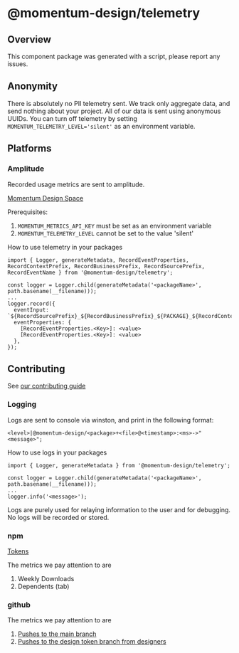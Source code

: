 # @momentum-design/telemetry
## Overview

This component package was generated with a script, please report any issues.

## Anonymity
There is absolutely no PII telemetry sent. We track only aggregate data, and send nothing about your project. All of our data is sent using anonymous UUIDs. You can turn off telemetry by setting ```MOMENTUM_TELEMETRY_LEVEL='silent'``` as an environment variable.

## Platforms

### Amplitude

Recorded usage metrics are sent to amplitude.

[Momentum Design Space](https://analytics.eu.amplitude.com/cisco-cross-project/space/e-2a4u7ne/all)

Prerequisites:
1. ```MOMENTUM_METRICS_API_KEY``` must be set as an environment variable
2. ```MOMENTUM_TELEMETRY_LEVEL``` cannot be set to the value 'silent'

How to use telemetry in your packages
```code
import { Logger, generateMetadata, RecordEventProperties, RecordContextPrefix, RecordBusinessPrefix, RecordSourcePrefix, RecordEventName } from '@momentum-design/telemetry';

const logger = Logger.child(generateMetadata('<packageName>', path.basename(__filename)));
...
logger.record({
  eventInput: `${RecordSourcePrefix}_${RecordBusinessPrefix}_${PACKAGE}_${RecordContextPrefix}_${RecordEventName}`,
  eventProperties: {
    [RecordEventProperties.<Key>]: <value>
    [RecordEventProperties.<Key>]: <value>
  },
});
```

## Contributing

See [our contributing guide](./CONTRIBUTING.md)

### Logging

Logs are sent to console via winston, and print in the following format:
```code
<level>|@momentum-design/<package>+<file>@<timestamp>:<ms>->"<message>";
```

How to use logs in your packages
```code
import { Logger, generateMetadata } from '@momentum-design/telemetry';

const logger = Logger.child(generateMetadata('<packageName>', path.basename(__filename)));
...
logger.info('<message>');
```

Logs are purely used for relaying information to the user and for debugging. No logs will be recorded or stored.

### npm

[Tokens](https://www.npmjs.com/package/@momentum-design/tokens)

The metrics we pay attention to are
1. Weekly Downloads
2. Dependents (tab)

### github

The metrics we pay attention to are
1. [Pushes to the main branch](https://github.com/momentum-design/momentum-design/commits/main)
2. [Pushes to the design token branch from designers](https://github.com/momentum-design/momentum-design/tree/design-token-updates)
